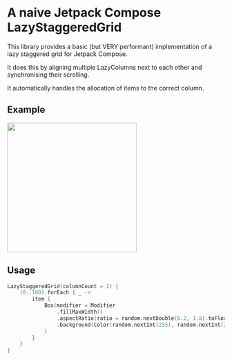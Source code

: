 # A naive Jetpack Compose LazyStaggeredGrid

This library provides a basic (but VERY performant) implementation of a lazy staggered grid for Jetpack Compose.

It does this by aligning multiple LazyColumns next to each other and synchronising their scrolling.

It automatically handles the allocation of items to the correct column.

## Example

<img src=sample/staggered.gif width=300 />

## Usage

```kotlin
LazyStaggeredGrid(columnCount = 2) {
    (0..100).forEach { _ ->
        item {
            Box(modifier = Modifier
                .fillMaxWidth()
                .aspectRatio(ratio = random.nextDouble(0.2, 1.8).toFloat())
                .background(Color(random.nextInt(255), random.nextInt(255), random.nextInt(255)))
            )
        }
    }
}
```
